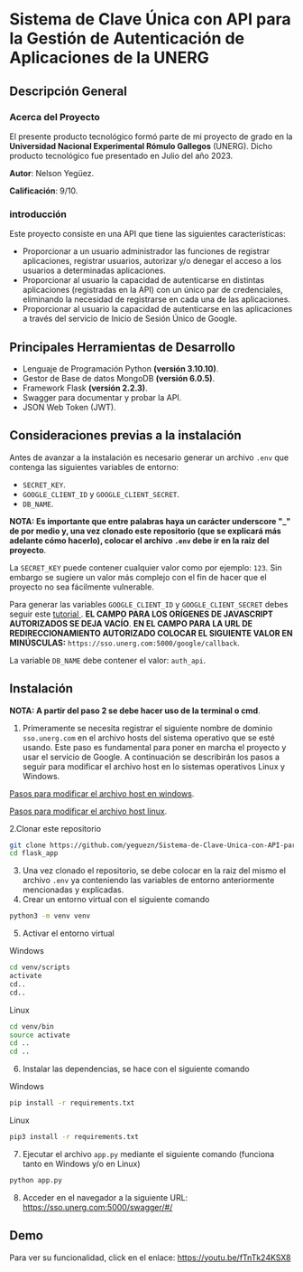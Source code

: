 # Sistema de Clave Única con API para la Gestión de Autenticación de Aplicaciones de la UNERG

## Descripción General

### Acerca del Proyecto
El presente producto tecnológico formó parte de mi proyecto de grado en la **Universidad Nacional Experimental Rómulo Gallegos** (UNERG). Dicho producto tecnológico fue presentado en Julio del año 2023.

**Autor**: Nelson Yegüez.

**Calificación**: 9/10.

### introducción
Este proyecto consiste en una API que tiene las siguientes características:
- Proporcionar a un usuario administrador las funciones de registrar aplicaciones, registrar usuarios, autorizar y/o denegar el acceso a los usuarios a determinadas aplicaciones.
- Proporcionar al usuario la capacidad de autenticarse en distintas aplicaciones (registradas en la API) con un único par de credenciales, eliminando la necesidad de registrarse en cada una de las aplicaciones.
- Proporcionar al usuario la capacidad de autenticarse en las aplicaciones a través del servicio de Inicio de Sesión Único de Google.

## Principales Herramientas de Desarrollo
- Lenguaje de Programación Python **(versión 3.10.10)**.
- Gestor de Base de datos MongoDB **(versión 6.0.5)**.
- Framework Flask **(versión 2.2.3)**.
- Swagger para documentar y probar la API.
- JSON Web Token (JWT).

## Consideraciones previas a la instalación
Antes de avanzar a la instalación es necesario generar un archivo `.env` que contenga las siguientes variables de entorno:
- `SECRET_KEY`.
- `GOOGLE_CLIENT_ID` y `GOOGLE_CLIENT_SECRET`.
- `DB_NAME`.

**NOTA: Es importante que entre palabras haya un carácter underscore "_" de por medio y, una vez clonado este repositorio (que se explicará más adelante cómo hacerlo), colocar el archivo `.env` debe ir en la raiz del proyecto**.

La `SECRET_KEY` puede contener cualquier valor como por ejemplo: `123`. Sin embargo se sugiere un valor más complejo con el fin de hacer que el proyecto no sea fácilmente vulnerable.

Para generar las variables `GOOGLE_CLIENT_ID` y `GOOGLE_CLIENT_SECRET` debes seguir este [tutorial ](https://support.google.com/workspacemigrate/answer/9222992?hl=es-419). **EL CAMPO PARA LOS ORÍGENES DE JAVASCRIPT AUTORIZADOS SE DEJA VACÍO**. **EN EL CAMPO PARA LA URL DE REDIRECCIONAMIENTO AUTORIZADO COLOCAR EL SIGUIENTE VALOR EN MINÚSCULAS:** `https://sso.unerg.com:5000/google/callback`. 

La variable `DB_NAME` debe contener el valor: `auth_api`.

## Instalación
**NOTA: A partir del paso 2 se debe hacer uso de la terminal o cmd**.
1. Primeramente se necesita registrar el siguiente nombre de dominio `sso.unerg.com` en el archivo hosts del sistema operativo que se esté usando. Este paso es fundamental para poner en marcha el proyecto y usar el servicio de Google. A continuación se describirán los pasos a seguir para modificar el archivo host en lo sistemas operativos Linux y Windows.

[Pasos para modificar el archivo host en windows](./HOST_FILE_WINDOWS_TUTORIAL.md).

[Pasos para modificar el archivo host linux](./HOST_FILE_LINUX_TUTORIAL.md).

2.Clonar este repositorio
```bash
git clone https://github.com/yeguezn/Sistema-de-Clave-Unica-con-API-para-la-Gestion-de-Autenticacion-de-Aplicaciones-de-la-UNERG flask_app
cd flask_app
```
3. Una vez clonado el repositorio, se debe colocar en la raiz del mismo el archivo `.env` ya conteniendo las variables de entorno anteriormente mencionadas y explicadas.
4. Crear un entorno virtual con el siguiente comando
```bash
python3 -m venv venv
```
5. Activar el entorno virtual

Windows
```bash
cd venv/scripts
activate
cd..
cd.. 
```

Linux
```bash
cd venv/bin
source activate
cd .. 
cd .. 
```
6. Instalar las dependencias, se hace con el siguiente comando

Windows

```bash
pip install -r requirements.txt 
```

Linux

```bash
pip3 install -r requirements.txt 
```

7. Ejecutar el archivo `app.py` mediante el siguiente comando (funciona tanto en Windows y/o en Linux)

```bash
python app.py
```

8. Acceder en el navegador a la siguiente URL: https://sso.unerg.com:5000/swagger/#/ 

## Demo

Para ver su funcionalidad, click en el enlace: https://youtu.be/fTnTk24KSX8








